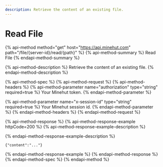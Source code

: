 ```yaml
---
description: Retrieve the content of an existing file.
---
```


# Read File

{% api-method method="get" host="https://api.minehut.com" path="/file/{server-id}/read/{path}" %}
{% api-method-summary %}
Read File
{% endapi-method-summary %}

{% api-method-description %}
Retrieve the content of an existing file.
{% endapi-method-description %}

{% api-method-spec %}
{% api-method-request %}
{% api-method-headers %}
{% api-method-parameter name="authorization" type="string" required=true %}
Your Minehut token.
{% endapi-method-parameter %}

{% api-method-parameter name="x-session-id" type="string" required=true %}
Your Minehut session id.
{% endapi-method-parameter %}
{% endapi-method-headers %}
{% endapi-method-request %}

{% api-method-response %}
{% api-method-response-example httpCode=200 %}
{% api-method-response-example-description %}

{% endapi-method-response-example-description %}

```
{"content":"..."}
```
{% endapi-method-response-example %}
{% endapi-method-response %}
{% endapi-method-spec %}
{% endapi-method %}

